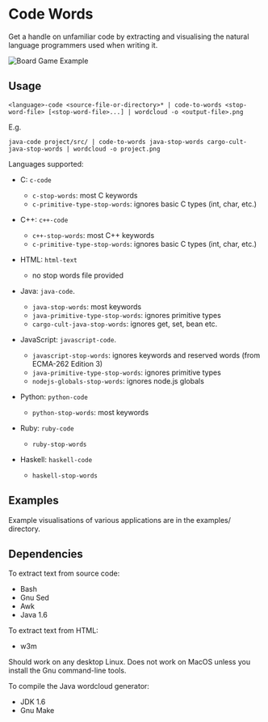 Code Words
==========

Get a handle on unfamiliar code by extracting and visualising the natural language programmers used when writing it.

![Board Game Example](https://raw.github.com/npryce/code-words/master/examples/multiplayer-board-game.png)


Usage
-----

    <language>-code <source-file-or-directory>* | code-to-words <stop-word-file> [<stop-word-file>...] | wordcloud -o <output-file>.png

E.g.

    java-code project/src/ | code-to-words java-stop-words cargo-cult-java-stop-words | wordcloud -o project.png


Languages supported:

 * C: `c-code`
     * `c-stop-words`: most C keywords
     * `c-primitive-type-stop-words`: ignores basic C types (int, char, etc.)
 * C++: `c++-code`
     * `c++-stop-words`: most C++ keywords
     * `c-primitive-type-stop-words`: ignores basic C types (int, char, etc.)
 * HTML: `html-text`
     * no stop words file provided
 * Java: `java-code`.
     * `java-stop-words`: most keywords
     * `java-primitive-type-stop-words`: ignores primitive types
     * `cargo-cult-java-stop-words`: ignores get, set, bean etc.
 * JavaScript: `javascript-code`.
     * `javascript-stop-words`: ignores keywords and reserved words (from ECMA-262 Edition 3)
     * `java-primitive-type-stop-words`: ignores primitive types
     * `nodejs-globals-stop-words`: ignores node.js globals
 * Python: `python-code`
     * `python-stop-words`: most keywords
 * Ruby: `ruby-code`
     * `ruby-stop-words`

 * Haskell: `haskell-code`
     * `haskell-stop-words`

Examples
--------

Example visualisations of various applications are in the examples/ directory.


Dependencies
------------

To extract text from source code:

 * Bash
 * Gnu Sed
 * Awk
 * Java 1.6

To extract text from HTML:

 * w3m

Should work on any desktop Linux. Does not work on MacOS unless you install the Gnu command-line tools.

To compile the Java wordcloud generator:

 * JDK 1.6
 * Gnu Make

